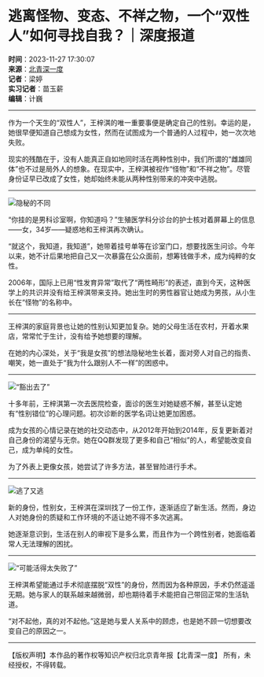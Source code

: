 # 逃离怪物、变态、不祥之物，一个“双性人”如何寻找自我？｜深度报道

**时间**：2023-11-27 17:30:07  
**来源**：[北青深一度](https://www.163.com/dy/media/T1477387792079.html)  
**记者**：梁婷  
**实习记者**：苗玉薪  
**编辑**：计巍  

---

作为一个天生的“双性人”，王梓淇的唯一重要事便是确定自己的性别。幸运的是，她很早便知道自己想成为女性，然而在试图成为一个普通的人过程中，她一次次地失败。

现实的残酷在于，没有人能真正自如地同时活在两种性别中，我们所谓的“雌雄同体”也不过是局外人的想象。在现实中，王梓淇被视作“怪物”和“不祥之物”。尽管身份证早已改成了女性，她却始终未能从两种性别带来的冲突中逃脱。

---

![隐秘的不同](http://dingyue.ws.126.net/2023/1127/686bb6bcg00s4rzpz0007d200hr001zg00fm001q.gif)

“你挂的是男科诊室啊，你知道吗？”生殖医学科分诊台的护士核对着屏幕上的信息——女，34岁——疑惑地和王梓淇再次确认。

“就这个，我知道，我知道”，她带着挂号单等在诊室门口，想要找医生问诊。今年以来，她不计后果地把自己又一次暴露在公众面前，想筹钱做手术，成为纯粹的女性。

2006年，国际上已用“性发育异常”取代了“两性畸形”的表述，直到今天，这种医学上的共识并没有给王梓淇带来支持。她出生时的男性器官让她成为男孩，从小生长在“怪物”的名称中。

---

王梓淇的家庭背景也让她的性别认知更加复杂。她的父母生活在农村，开着水果店，常常忙于生计，没有给予她想要的理解。

在她的内心深处，关于“我是女孩”的想法隐秘地生长着，面对旁人对自己的指责、嘲笑，她一直处于“我为什么跟别人不一样”的困惑中。

---

![“豁出去了”](http://dingyue.ws.126.net/2023/1127/686bb6bcg00s4rzpz0007d200hr001zg00fm001q.gif)

十多年前，王梓淇第一次去医院检查，面诊的医生对她疑惑不解，甚至认定她有“性别错位”的心理问题。初次诊断的医学名词让她更加困惑。

成为女孩的心情记录在她的社交动态中，从2012年开始到2014年，反复更新着对自己身份的渴望与无奈。她在QQ群发现了更多和自己“相似”的人，希望能改变自己，成为单纯的女性。

为了外表上更像女孩，她尝试了许多方法，甚至冒险进行手术。

---

![逃了又逃](http://dingyue.ws.126.net/2023/1127/686bb6bcg00s4rzpz0007d200hr001zg00fm001q.gif)

新的身份，性别女，王梓淇在深圳找了一份工作，逐渐适应了新生活。然而，身边人对她身份的质疑和工作环境的不适让她不得不多次逃离。

她逐渐意识到，生活在别人的审视下是多么累，而且作为一个跨性别者，她面临着常人无法理解的困扰。

---

![“可能活得太失败了”](http://dingyue.ws.126.net/2023/1127/686bb6bcg00s4rzpz0007d200hr001zg00fm001q.gif)

王梓淇希望能通过手术彻底摆脱“双性”的身份，然而因为各种原因，手术仍然遥遥无期。她与家人的联系越来越微弱，却也期待着手术能把自己带回正常的生活轨道。

“对不起他，真的对不起他。”这是她与爱人关系中的顾虑，也是她不顾一切想要改变自己的原因之一。

---

【版权声明】本作品的著作权等知识产权归北京青年报【北青深一度】 所有，未经授权，不得转载。